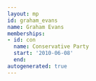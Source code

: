 ```yaml
---
layout: mp
id: graham_evans
name: Graham Evans
memberships:
- id: con
  name: Conservative Party
  start: '2010-06-08'
  end: 
autogenerated: true
---
```

